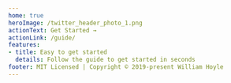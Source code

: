 ```yaml
---
home: true
heroImage: /twitter_header_photo_1.png
actionText: Get Started →
actionLink: /guide/
features:
- title: Easy to get started
  details: Follow the guide to get started in seconds
footer: MIT Licensed | Copyright © 2019-present William Hoyle
---
```


